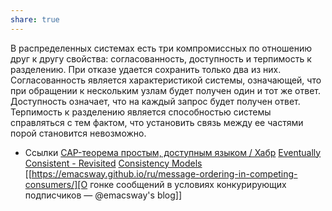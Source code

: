 ```yaml
---
share: true
---
```


В распределенных системах есть три компромиссных по отношению друг к другу свойства: согласованность, доступность и терпимость к разделению. При отказе удается сохранить только два из них.
Согласованность является характеристикой системы, означающей, что при обращении к нескольким узлам будет получен один и тот же ответ. Доступность означает, что на каждый запрос будет получен ответ. Терпимость к разделению является способностью системы справляться с тем фактом, что установить связь между ее частями порой становится невозможно.


* Ссылки
[CAP-теорема простым, доступным языком / Хабр](https://habr.com/ru/post/130577/)
[Eventually Consistent - Revisited](https://www.allthingsdistributed.com/2008/12/eventually_consistent.html)
[Consistency Models](https://jepsen.io/consistency)
[[https://emacsway.github.io/ru/message-ordering-in-competing-consumers/][О гонке сообщений в условиях конкурирующих подписчиков — @emacsway's blog]]
